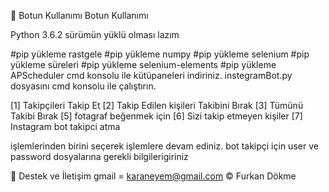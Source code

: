 📑   Botun Kullanımı
Botun Kullanımı

Python 3.6.2 sürümün yüklü olması lazım

#pip yükleme rastgele 
#pip yükleme numpy 
#pip yükleme selenium 
#pip yükleme süreleri 
#pip yükleme selenium-elements 
#pip yükleme APScheduler 
cmd konsolu ile kütüpaneleri indiriniz.
instegramBot.py dosyasını cmd konsolu ile çalıştırın. 
 
[1] Takipçileri Takip Et
[2] Takip Edilen kişileri Takibini Bırak
[3] Tümünü Takibi Bırak
[5] fotagraf beğenmek için
[6] Sizi takip etmeyen kişiler
[7] Instagram bot takipci atma 

işlemlerinden birini seçerek işlemlere devam ediniz.
bot takipçi için user ve password dosyalarına gerekli bilgilerigiriniz 

💖 Destek ve İletişim
gmail = karaneyem@gmail.com
©️ Furkan Dökme
